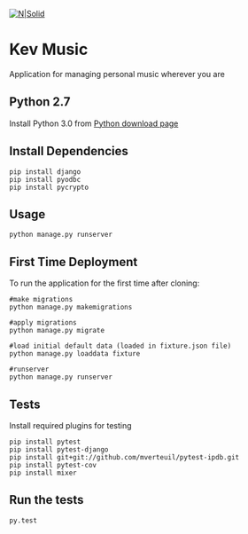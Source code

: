 [![N|Solid](https://www.drupal.org/files/issues/ddocs-3.gif)](https://docs.google.com/spreadsheets/d/1INSlOjEKIf4q_UXiSpsn_lKb8VHZKI3XWxlIkIAOawM/edit#gid=0)

Kev Music
================

Application for managing personal music wherever you are

Python 2.7
---------

Install Python 3.0 from [Python download page](https://www.python.org/downloads/)

Install Dependencies
---------------------

	pip install django
	pip install pyodbc
	pip install pycrypto

Usage
-----------
	python manage.py runserver
	
First Time Deployment
----------------------
To run the application for the first time after cloning:

	#make migrations
	python manage.py makemigrations

	#apply migrations
	python manage.py migrate

	#load initial default data (loaded in fixture.json file)
	python manage.py loaddata fixture

	#runserver
	python manage.py runserver

	
Tests
-----------
Install required plugins for testing

	pip install pytest
	pip install pytest-django
	pip install git+git://github.com/mverteuil/pytest-ipdb.git
	pip install pytest-cov
	pip install mixer
	
Run the tests
---------------
	py.test
